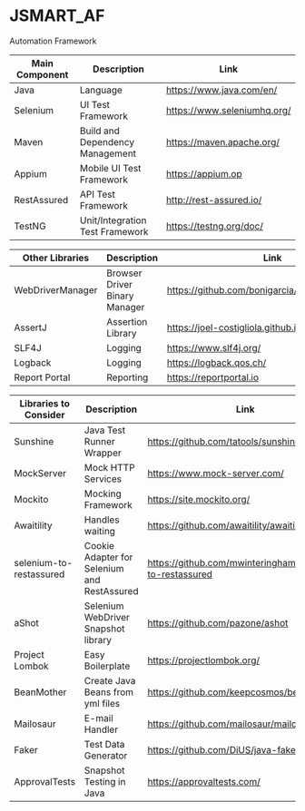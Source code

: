 # JSMART_AF
Automation Framework

| Main Component | Description | Link |
| --- | --- | --- |
|  Java  | Language | https://www.java.com/en/  |
| Selenium | UI Test Framework | https://www.seleniumhq.org/ |
| Maven | Build and Dependency Management | https://maven.apache.org/ |
| Appium | Mobile UI Test Framework | https://appium.op |
| RestAssured | API Test Framework | http://rest-assured.io/ |
| TestNG | Unit/Integration Test Framework | https://testng.org/doc/ |

| Other Libraries | Description | Link |
| --- | --- | --- |
| WebDriverManager | Browser Driver Binary Manager | https://github.com/bonigarcia/webdrivermanager |
| AssertJ | Assertion Library | https://joel-costigliola.github.io/assertj/ |
| SLF4J | Logging | https://www.slf4j.org/ |
| Logback | Logging | https://logback.qos.ch/ |
| Report Portal | Reporting | https://reportportal.io |

| Libraries to Consider | Description | Link |
| --- | --- | --- |
| Sunshine | Java Test Runner Wrapper | https://github.com/tatools/sunshine/ |
| MockServer | Mock HTTP Services | https://www.mock-server.com/ |
| Mockito | Mocking Framework | https://site.mockito.org/ |
| Awaitility | Handles waiting | https://github.com/awaitility/awaitility |
| selenium-to-restassured | Cookie Adapter for Selenium and RestAssured | https://github.com/mwinteringham/selenium-to-restassured |
| aShot | Selenium WebDriver Snapshot library | https://github.com/pazone/ashot |
| Project Lombok | Easy Boilerplate | https://projectlombok.org/ |
| BeanMother | Create Java Beans from yml files | https://github.com/keepcosmos/beanmother |
| Mailosaur | E-mail Handler | https://github.com/mailosaur/mailosaur-java |
| Faker | Test Data Generator | https://github.com/DiUS/java-faker |
| ApprovalTests| Snapshot Testing in Java | https://approvaltests.com/ |
